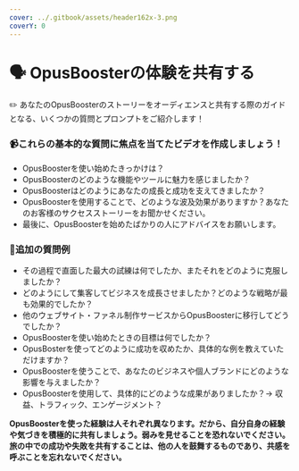 ```yaml
---
cover: ../.gitbook/assets/header162x-3.png
coverY: 0
---
```


# 🗣️ OpusBoosterの体験を共有する

✏️ あなたのOpusBoosterのストーリーをオーディエンスと共有する際のガイドとなる、いくつかの質問とプロンプトをご紹介します！

### 📹これらの基本的な質問に焦点を当てたビデオを作成しましょう！

* OpusBoosterを使い始めたきっかけは？
* OpusBoosterのどのような機能やツールに魅力を感じましたか？
* OpusBoosterはどのようにあなたの成長と成功を支えてきましたか？
* OpusBoosterを使用することで、どのような波及効果がありますか？あなたのお客様のサクセスストーリーをお聞かせください。
* 最後に、OpusBoosterを始めたばかりの人にアドバイスをお願いします。

### 📝追加の質問例

* その過程で直面した最大の試練は何でしたか、またそれをどのように克服しましたか？
* どのようにして集客してビジネスを成長させましたか？どのような戦略が最も効果的でしたか？
* 他のウェブサイト・ファネル制作サービスからOpusBoosterに移行してどうでしたか？
* OpusBoosterを使い始めたときの目標は何でしたか？
* OpusBosterを使ってどのように成功を収めたか、具体的な例を教えていただけますか？
* OpusBoosterを使うことで、あなたのビジネスや個人ブランドにどのような影響を与えましたか？
* OpusBoosterを使用して、具体的にどのような成果がありましたか？→ 収益、トラフィック、エンゲージメント？

**OpusBoosterを使った経験は人それぞれ異なります。だから、自分自身の経験や気づきを積極的に共有しましょう。弱みを見せることを恐れないでください。旅の中での成功や失敗を共有することは、他の人を鼓舞するものであり、共感を呼ぶことを忘れないでください。**
